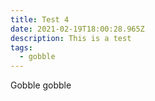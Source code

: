 ```yaml
---
title: Test 4
date: 2021-02-19T18:00:28.965Z
description: This is a test
tags:
  - gobble
---
```


Gobble gobble
